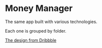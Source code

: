 # Money Manager

The same app built with various technologies.

Each one is grouped by folder.

[The design from Dribbble](https://dribbble.com/shots/6675836-Money-management-app-design)